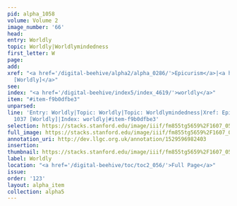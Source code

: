 ```yaml
---
pid: alpha_1058
volume: Volume 2
image_number: '66'
head: 
entry: Worldly
topic: Worldly|Worldlymindedness
first_letter: W
page: 
add: 
xref: "<a href='/digital-beehive/alpha2/alpha_0286/'>Epicurism</a>|<a href='/digital-beehive/toc/toc2_201/'>1037
  [Worldly]</a>"
see: 
index: "<a href='/digital-beehive/index5/index_4619/'>worldly</a>"
item: "#item-f9b0dfbe3"
unparsed: 
line: 'Entry: Worldly|Topic: Worldly|Topic: Worldlymindedness|Xref: Epicurism|Xref:
  1037 [Worldly]|Index: worldly|#item-f9b0dfbe3'
selection: https://stacks.stanford.edu/image/iiif/fm855tg5659%2F1607_0533/860,4492,2901,564/full/0/default.jpg
full_image: https://stacks.stanford.edu/image/iiif/fm855tg5659%2F1607_0533/full/full/0/default.jpg
annotation_uri: http://dev.llgc.org.uk/annotation/1529596982403
insertion: 
thumbnail: https://stacks.stanford.edu/image/iiif/fm855tg5659%2F1607_0533/860,4492,600,180/250,/0/default.jpg
label: Worldly
location: "<a href='/digital-beehive/toc/toc2_056/'>Full Page</a>"
issue: 
order: '123'
layout: alpha_item
collection: alpha5
---
```

